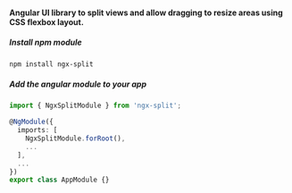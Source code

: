 #### Angular UI library to split views and allow dragging to resize areas using CSS flexbox layout.

##### Install npm module

```bash
npm install ngx-split
```

##### Add the angular module to your app

```typescript
import { NgxSplitModule } from 'ngx-split';

@NgModule({
  imports: [
    NgxSplitModule.forRoot(),
    ...
  ],
  ...
})
export class AppModule {}
```
